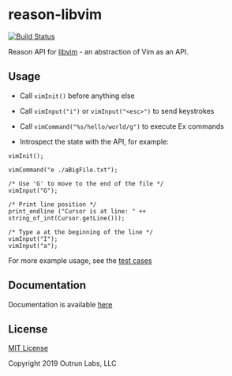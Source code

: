 # reason-libvim
[![Build Status](https://dev.azure.com/onivim/oni2/_apis/build/status/onivim.reason-libvim?branchName=master)](https://dev.azure.com/onivim/oni2/_build/latest?definitionId=5&branchName=master)

Reason API for [libvim](https://github.com/onivim/libvim) - an abstraction of Vim as an API.

## Usage

- Call `vimInit()` before anything else

- Call `vimInput("i")` or `vimInput("<esc>")` to send keystrokes
- Call `vimCommand("%s/hello/world/g")` to execute Ex commands
- Introspect the state with the API, for example:

```
vimInit();

vimCommand("e ./aBigFile.txt");

/* Use 'G' to move to the end of the file */
vimInput("G");

/* Print line position */
print_endline ("Cursor is at line: " ++ string_of_int(Cursor.getLine()));

/* Type a at the beginning of the line */
vimInput("I");
vimInput("a");
```

For more example usage, see the [test cases](https://github.com/onivim/reason-libvim/tree/master/test)

## Documentation

Documentation is available [here](https://onivim.github.io/reason-libvim/libvim/Vim/index.html)

## License

[MIT License](./LICENSE)

Copyright 2019 Outrun Labs, LLC
